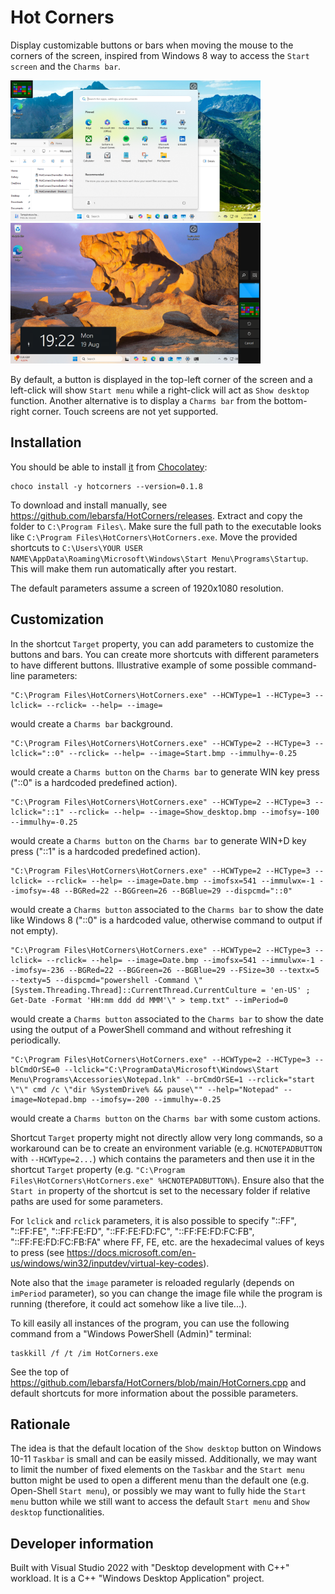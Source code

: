 # Hot Corners

Display customizable buttons or bars when moving the mouse to the corners of the screen, inspired from Windows 8 way to access the `Start screen` and the `Charms bar`.

<p float="left">
  <img src="./Screenshots/Button.png" width="400" alt="Button" />
  <img src="./Screenshots/CharmsBar.png" width="400" alt="Charms bar" />
</p>

By default, a button is displayed in the top-left corner of the screen and a left-click will show `Start menu` while a right-click will act as `Show desktop` function.
Another alternative is to display a `Charms bar` from the bottom-right corner.
Touch screens are not yet supported.

## Installation

You should be able to install [it](https://community.chocolatey.org/packages/hotcorners) from [Chocolatey](https://chocolatey.org/install):

	choco install -y hotcorners --version=0.1.8

To download and install manually, see https://github.com/lebarsfa/HotCorners/releases.
Extract and copy the folder to `C:\Program Files\`. Make sure the full path to the executable looks like `C:\Program Files\HotCorners\HotCorners.exe`.
Move the provided shortcuts to `C:\Users\YOUR USER NAME\AppData\Roaming\Microsoft\Windows\Start Menu\Programs\Startup`. This will make them run automatically after you restart.

The default parameters assume a screen of 1920x1080 resolution.

## Customization

In the shortcut `Target` property, you can add parameters to customize the buttons and bars. You can create more shortcuts with different parameters to have different buttons.
Illustrative example of some possible command-line parameters:

	"C:\Program Files\HotCorners\HotCorners.exe" --HCWType=1 --HCType=3 --lclick= --rclick= --help= --image=

would create a `Charms bar` background.

	"C:\Program Files\HotCorners\HotCorners.exe" --HCWType=2 --HCType=3 --lclick="::0" --rclick= --help= --image=Start.bmp --immulhy=-0.25

would create a `Charms button` on the `Charms bar` to generate WIN key press ("::0" is a hardcoded predefined action).

	"C:\Program Files\HotCorners\HotCorners.exe" --HCWType=2 --HCType=3 --lclick="::1" --rclick= --help= --image=Show_desktop.bmp --imofsy=-100 --immulhy=-0.25

would create a `Charms button` on the `Charms bar` to generate WIN+D key press ("::1" is a hardcoded predefined action).

	"C:\Program Files\HotCorners\HotCorners.exe" --HCWType=2 --HCType=3 --lclick= --rclick= --help= --image=Date.bmp --imofsx=541 --immulwx=-1 --imofsy=-48 --BGRed=22 --BGGreen=26 --BGBlue=29 --dispcmd="::0"

would create a `Charms button` associated to the `Charms bar` to show the date like Windows 8 ("::0" is a hardcoded value, otherwise command to output if not empty).

	"C:\Program Files\HotCorners\HotCorners.exe" --HCWType=2 --HCType=3 --lclick= --rclick= --help= --image=Date.bmp --imofsx=541 --immulwx=-1 --imofsy=-236 --BGRed=22 --BGGreen=26 --BGBlue=29 --FSize=30 --textx=5 --texty=5 --dispcmd="powershell -Command \"[System.Threading.Thread]::CurrentThread.CurrentCulture = 'en-US' ; Get-Date -Format 'HH:mm ddd dd MMM'\" > temp.txt" --imPeriod=0

would create a `Charms button` associated to the `Charms bar` to show the date using the output of a PowerShell command and without refreshing it periodically.

	"C:\Program Files\HotCorners\HotCorners.exe" --HCWType=2 --HCType=3 --blCmdOrSE=0 --lclick="C:\ProgramData\Microsoft\Windows\Start Menu\Programs\Accessories\Notepad.lnk" --brCmdOrSE=1 --rclick="start \"\" cmd /c \"dir %SystemDrive% && pause\"" --help="Notepad" --image=Notepad.bmp --imofsy=-200 --immulhy=-0.25

would create a `Charms button` on the `Charms bar` with some custom actions. 

Shortcut `Target` property might not directly allow very long commands, so a workaround can be to create an environment variable (e.g. `HCNOTEPADBUTTON` with `--HCWType=2...`) which contains the parameters and then use it in the shortcut `Target` property (e.g. `"C:\Program Files\HotCorners\HotCorners.exe" %HCNOTEPADBUTTON%`). Ensure also that the `Start in` property of the shortcut is set to the necessary folder if relative paths are used for some parameters.

For `lclick` and `rclick` parameters, it is also possible to specify "::FF", "::FF:FE", "::FF:FE:FD", "::FF:FE:FD:FC", "::FF:FE:FD:FC:FB", "::FF:FE:FD:FC:FB:FA" where FF, FE, etc. are the hexadecimal values of keys to press (see https://docs.microsoft.com/en-us/windows/win32/inputdev/virtual-key-codes).

Note also that the `image` parameter is reloaded regularly (depends on `imPeriod` parameter), so you can change the image file while the program is running (therefore, it could act somehow like a live tile...).

To kill easily all instances of the program, you can use the following command from a "Windows PowerShell (Admin)" terminal:

	taskkill /f /t /im HotCorners.exe

See the top of https://github.com/lebarsfa/HotCorners/blob/main/HotCorners.cpp and default shortcuts for more information about the possible parameters.

## Rationale

The idea is that the default location of the `Show desktop` button on Windows 10-11 `Taskbar` is small and can be easily missed. Additionally, we may want to limit the number of fixed elements on the `Taskbar` and the `Start menu` button might be used to open a different menu than the default one (e.g. Open-Shell `Start menu`), or possibly we may want to fully hide the `Start menu` button while we still want to access the default `Start menu` and `Show desktop` functionalities.

[//]: # (
This is a multi-line comment.
You can write as many lines as you want in this comment.
Just make sure you keep everything within the parentheses.
)

## Developer information

Built with Visual Studio 2022 with "Desktop development with C++" workload. It is a C++ "Windows Desktop Application" project.
